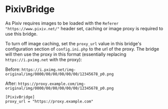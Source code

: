 PixivBridge
===============

As Pixiv requires images to be loaded with the `Referer "https://www.pixiv.net/"` header set, caching or image proxy is required to use this bridge.

To turn off image caching, set the `proxy_url` value in this bridge's configuration section of `config.ini.php` to the url of the proxy. The bridge will then use the proxy in this format (essentially replacing `https://i.pximg.net` with the proxy): 

Before: `https://i.pximg.net/img-original/img/0000/00/00/00/00/00/12345678_p0.png`

After: `https://proxy.example.com/img-original/img/0000/00/00/00/00/00/12345678_p0.png`

```
[PixivBridge]
proxy_url = "https://proxy.example.com"
```